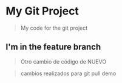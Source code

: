 # My Git Project

> My code for the git project

## I'm in the feature branch

> Otro cambio de código de NUEVO

> cambios realizados para git pull demo
